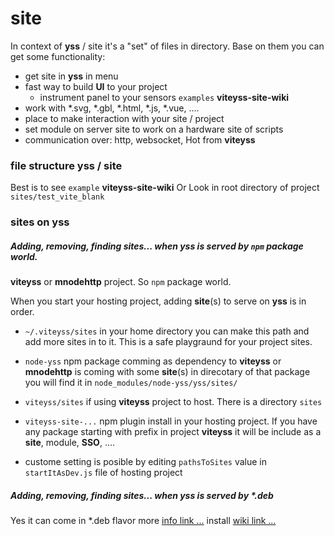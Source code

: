 # site

In context of **yss** / site it's a "set" of files in directory. Base on them you can get some functionality: 

- get site in **yss** in menu 
- fast way to build **UI** to your project
  - instrument panel to your sensors `examples` **viteyss-site-wiki**  
- work with *.svg, *.gbl, *.html, *.js, *.vue, ....
- place to make interaction with your site / project
- set module on server site to work on a hardware site of scripts
- communication over: http, websocket, Hot from **viteyss**

### file structure yss / site

Best is to see `example` **viteyss-site-wiki** 
Or
Look in root directory of project `sites/test_vite_blank` 



### sites on yss

##### Adding, removing, finding sites... when yss is served by `npm` package world.

**viteyss** or **mnodehttp** project. So `npm` package world.

When you start your hosting project, adding **site**(s) to serve on **yss** is in order.

- `~/.viteyss/sites` in your home directory you can make this path and add more sites in to it. This is a safe playgraund for your project sites.

- `node-yss` npm package comming as dependency to **viteyss** or **mnodehttp** is coming with some **site**(s) in direcotary of that package you will find it in `node_modules/node-yss/yss/sites/`

- `viteyss/sites` if using **viteyss** project to host. There is a directory `sites`

- `viteyss-site-...` npm plugin install in your hosting project. If you have any package starting with prefix in project **viteyss** it will be include as a **site**, module, **SSO**, ....

- custome setting is posible by editing `pathsToSites` value in `startItAsDev.js` file of hosting project 


##### Adding, removing, finding sites... when yss is served by *.deb

Yes it can come in *.deb flavor more [info link ...](https://github.com/yOyOeK1/oiyshTerminal/wiki/otdm-yss) install [wiki link ...](https://github.com/yOyOeK1/oiyshTerminal/wiki/otdm-yss)